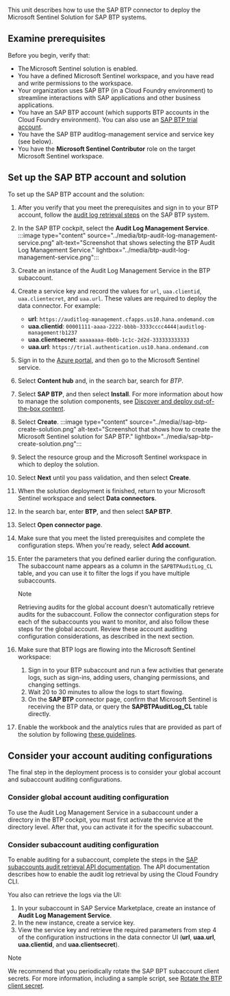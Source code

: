 This unit describes how to use the SAP BTP connector to deploy the Microsoft Sentinel Solution for SAP BTP systems.

## Examine prerequisites

Before you begin, verify that:

- The Microsoft Sentinel solution is enabled.
- You have a defined Microsoft Sentinel workspace, and you have read and write permissions to the workspace.
- Your organization uses SAP BTP (in a Cloud Foundry environment) to streamline interactions with SAP applications and other business applications.
- You have an SAP BTP account (which supports BTP accounts in the Cloud Foundry environment). You can also use an [SAP BTP trial account](https://cockpit.hanatrial.ondemand.com/).
- You have the SAP BTP auditlog-management service and service key (see below).
- You have the **Microsoft Sentinel Contributor** role on the target Microsoft Sentinel workspace.

## Set up the SAP BTP account and solution

To set up the SAP BTP account and the solution:

1. After you verify that you meet the prerequisites and sign in to your BTP account, follow the [audit log retrieval steps](https://help.sap.com/docs/btp/sap-business-technology-platform/audit-log-retrieval-api-usage-for-subaccounts-in-cloud-foundry-environment) on the SAP BTP system.
1. In the SAP BTP cockpit, select the **Audit Log Management Service**.
    :::image type="content" source="../media/btp-audit-log-management-service.png" alt-text="Screenshot that shows selecting the BTP Audit Log Management Service." lightbox="../media/btp-audit-log-management-service.png":::

1. Create an instance of the Audit Log Management Service in the BTP subaccount.

1. Create a service key and record the values for `url`, `uaa.clientid`, `uaa.clientecret`, and `uaa.url`. These values are required to deploy the data connector. For example:
    - **url**: `https://auditlog-management.cfapps.us10.hana.ondemand.com`
    - **uaa.clientid**: `00001111-aaaa-2222-bbbb-3333cccc4444|auditlog-management!b1237`
    - **uaa.clientsecret**: `aaaaaaaa-0b0b-1c1c-2d2d-333333333333`
    - **uaa.url**: `https://trial.authentication.us10.hana.ondemand.com`
1. Sign in to the [Azure portal](https://portal.azure.com), and then go to the Microsoft Sentinel service.
1. Select **Content hub** and, in the search bar, search for *BTP*.
1. Select **SAP BTP**, and then select **Install**.
    For more information about how to manage the solution components, see [Discover and deploy out-of-the-box content](/azure/sentinel/sentinel-solutions-deploy).
1. Select **Create**.
    :::image type="content" source="../media//sap-btp-create-solution.png" alt-text="Screenshot that shows how to create the Microsoft Sentinel solution  for SAP BTP." lightbox="../media/sap-btp-create-solution.png":::

1. Select the resource group and the Microsoft Sentinel workspace in which to deploy the solution.
1. Select **Next** until you pass validation, and then select **Create**.
1. When the solution deployment is finished, return to your Microsoft Sentinel workspace and select **Data connectors**.
1. In the search bar, enter **BTP**, and then select **SAP BTP**.
1. Select **Open connector page**.
1. Make sure that you meet the listed prerequisites and complete the configuration steps. When you're ready, select **Add account**.
1. Enter the parameters that you defined earlier during the configuration. The subaccount name appears as a column in the `SAPBTPAuditLog_CL` table, and you can use it to filter the logs if you have multiple subaccounts.

    > [!NOTE]
    > Retrieving audits for the global account doesn't automatically retrieve audits for the subaccount. Follow the connector configuration steps for each of the subaccounts you want to monitor, and also follow these steps for the global account. Review these account auditing configuration considerations, as described in the next section.

1. Make sure that BTP logs are flowing into the Microsoft Sentinel workspace:
    1. Sign in to your BTP subaccount and run a few activities that generate logs, such as sign-ins, adding users, changing permissions, and changing settings.
    1. Wait 20 to 30 minutes to allow the logs to start flowing.
    1. On the **SAP BTP** connector page, confirm that Microsoft Sentinel is receiving the BTP data, or query the **SAPBTPAuditLog_CL** table directly.
1. Enable the workbook and the analytics rules that are provided as part of the solution by following [these guidelines]( /azure/sentinel/sentinel-solutions-deploy?tabs=azure-portal#analytics-rule).

## Consider your account auditing configurations

The final step in the deployment process is to consider your global account and subaccount auditing configurations.

### Consider global account auditing configuration

To use the Audit Log Management Service in a subaccount under a directory in the BTP cockpit, you must first activate the service at the directory level. After that, you can activate it for the specific subaccount.

### Consider subaccount auditing configuration

To enable auditing for a subaccount, complete the steps in the [SAP subaccounts audit retrieval API documentation](https://help.sap.com/docs/btp/sap-business-technology-platform/audit-log-retrieval-api-usage-for-subaccounts-in-cloud-foundry-environment). The API documentation describes how to enable the audit log retrieval by using the Cloud Foundry CLI.

You also can retrieve the logs via the UI:

1. In your subaccount in SAP Service Marketplace, create an instance of **Audit Log Management Service**.
1. In the new instance, create a service key.
1. View the service key and retrieve the required parameters from step 4 of the configuration instructions in the data connector UI (**url**, **uaa.url**, **uaa.clientid**, and **uaa.clientsecret**).

> [!NOTE]
> We recommend that you periodically rotate the SAP BPT subaccount client secrets. For more information, including a sample script, see [Rotate the BTP client secret](/azure/sentinel/sap/deploy-sap-btp-solution#rotate-the-btp-client-secret).
